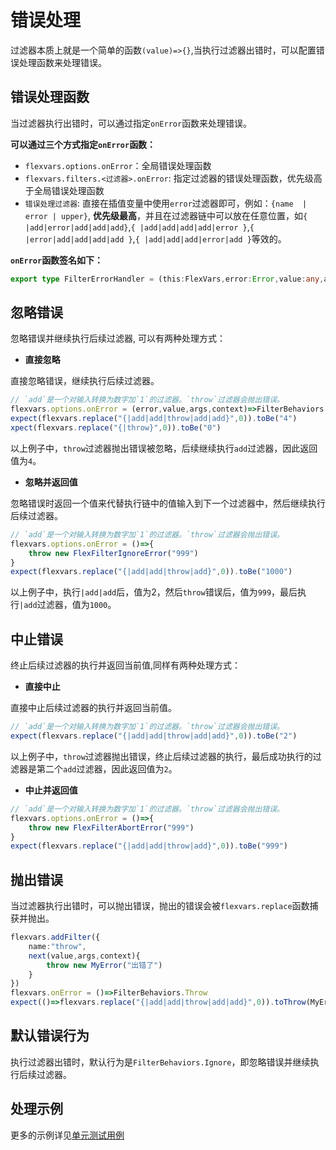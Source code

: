 # 错误处理

过滤器本质上就是一个简单的函数`(value)=>{}`,当执行过滤器出错时，可以配置错误处理函数来处理错误。

## 错误处理函数

当过滤器执行出错时，可以通过指定`onError`函数来处理错误。

**可以通过三个方式指定`onError`函数：**

- `flexvars.options.onError`：全局错误处理函数
- `flexvars.filters.<过滤器>.onError`: 指定过滤器的错误处理函数，优先级高于全局错误处理函数
- `错误处理过滤器`: 直接在插值变量中使用`error`过滤器即可，例如：`{name  | error | upper}`, **优先级最高**，并且在过滤器链中可以放在任意位置，如`{ |add|error|add|add|add}`,`{ |add|add|add|add|error }`,`{ |error|add|add|add|add }`,`{ |add|add|add|error|add }`等效的。

**`onError`函数签名如下：**

```ts
export type FilterErrorHandler = (this:FlexVars,error:Error,value:any,args:Record<string,any>,context:FlexVariableContext)=>FilterBehaviorType | string;     
```

## 忽略错误

忽略错误并继续执行后续过滤器, 可以有两种处理方式：

- **直接忽略**

直接忽略错误，继续执行后续过滤器。

```ts
// `add`是一个对输入转换为数字加`1`的过滤器。`throw`过滤器会抛出错误。
flexvars.options.onError = (error,value,args,context)=>FilterBehaviors.Ignore
expect(flexvars.replace("{|add|add|throw|add|add}",0)).toBe("4")
xpect(flexvars.replace("{|throw}",0)).toBe("0")     
```

以上例子中，`throw`过滤器抛出错误被忽略，后续继续执行`add`过滤器，因此返回值为`4`。

- **忽略并返回值**

忽略错误时返回一个值来代替执行链中的值输入到下一个过滤器中，然后继续执行后续过滤器。

```ts
// `add`是一个对输入转换为数字加`1`的过滤器。`throw`过滤器会抛出错误。
flexvars.options.onError = ()=>{
    throw new FlexFilterIgnoreError("999")
}
expect(flexvars.replace("{|add|add|throw|add}",0)).toBe("1000")
```

以上例子中，执行`|add|add`后，值为2，然后`throw`错误后，值为`999`，最后执行`|add`过滤器，值为`1000`。


## 中止错误

终止后续过滤器的执行并返回当前值,同样有两种处理方式：


- **直接中止**

直接中止后续过滤器的执行并返回当前值。

```ts
// `add`是一个对输入转换为数字加`1`的过滤器。`throw`过滤器会抛出错误。
expect(flexvars.replace("{|add|add|throw|add|add}",0)).toBe("2")
```

以上例子中，`throw`过滤器抛出错误，终止后续过滤器的执行，最后成功执行的过滤器是第二个`add`过滤器，因此返回值为`2`。

- **中止并返回值**

```ts
// `add`是一个对输入转换为数字加`1`的过滤器。`throw`过滤器会抛出错误。
flexvars.options.onError = ()=>{
    throw new FlexFilterAbortError("999")
}
expect(flexvars.replace("{|add|add|throw|add}",0)).toBe("999")
```

## 抛出错误

当过滤器执行出错时，可以抛出错误，抛出的错误会被`flexvars.replace`函数捕获并抛出。

```ts
flexvars.addFilter({
    name:"throw",
    next(value,args,context){
        throw new MyError("出错了")
    }
})
flexvars.onError = ()=>FilterBehaviors.Throw
expect(()=>flexvars.replace("{|add|add|throw|add|add}",0)).toThrow(MyError)
```

## 默认错误行为

执行过滤器出错时，默认行为是`FilterBehaviors.Ignore`，即忽略错误并继续执行后续过滤器。


## 处理示例

更多的示例详见[单元测试用例](https://github.com/zhangfisher/flexvars/blob/master/src/__tests__/index.test.ts)
 